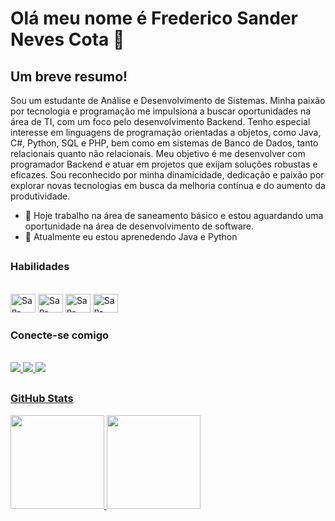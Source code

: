 # Olá meu nome é Frederico Sander Neves Cota 👋

## Um breve resumo!
Sou um estudante de Análise e Desenvolvimento de Sistemas. Minha paixão por tecnologia e programação me impulsiona a buscar oportunidades na área de TI, com um foco pelo desenvolvimento Backend. Tenho especial interesse em linguagens de programação orientadas a objetos, como Java, C#, Python, SQL e PHP, bem como em sistemas de Banco de Dados, tanto relacionais quanto não relacionais. Meu objetivo é me desenvolver com programador Backend e atuar em projetos que exijam soluções robustas e eficazes. Sou reconhecido por minha dinamicidade, dedicação e paixão por explorar novas tecnologias em busca da melhoria contínua e do aumento da produtividade.

- 🔭 Hoje trabalho na área de saneamento básico e estou aguardando uma oportunidade na área de desenvolvimento de software.
- 🌱 Atualmente eu estou aprenedendo Java e Python
  
##

### Habilidades
<div style="display: inline_block"><br>
  <img aling="center" alt="San-Python" height="30" width="40" src="https://cdn.jsdelivr.net/gh/devicons/devicon/icons/git/git-original.svg" />
  <img aling="center" alt="San-Python" height="30" width="40" src="https://cdn.jsdelivr.net/gh/devicons/devicon/icons/github/github-original-wordmark.svg" />
  <img aling="center" alt="San-Python" height="30" width="40" src="https://cdn.jsdelivr.net/gh/devicons/devicon/icons/java/java-original.svg" />
  <img aling="center" alt="San-Python" height="30" width="40" src="https://cdn.jsdelivr.net/gh/devicons/devicon/icons/python/python-original.svg" />
</div>


### Conecte-se comigo
<div style="display: inline_block"><br>
  <a href="mailto:sanderfn@gmail.com"><img src = "https://img.shields.io/badge/Gmail-D14836?style=for-the-badge&logo=gmail&logoColor=white" target="_black">
  <a href="mailto:sanderfn@hotmail.com"><img src = "https://img.shields.io/badge/Microsoft_Outlook-0078D4?style=for-the-badge&logo=microsoft-outlook&logoColor=white" target="_black">
  <a href="https://www.linkedin.com/in/sanderfn"><img src = "https://img.shields.io/badge/LinkedIn-0077B5?style=for-the-badge&logo=linkedin&logoColor=white" target="_black">

    
</div>



##

### GitHub Stats
<div>
  <a href="https://github.com/sanderfn">
      <img height="150em" src="https://github-readme-stats.vercel.app/api?username=sanderfn&theme=transparent&bg_color=000&border_color=30A3DC&show_icons=true&icon_color=30A3DC&title_color=fff&text_color=FFF&hide_title=true&hide=stars"/>
     <img height="150em" src="https://github-readme-stats.vercel.app/api/top-langs/?username=sanderfn&layout=compact&langs_count=16&theme=transparent&bg_color=000&border_color=30A3DC"/>
</div>
    
##    








<!--
**Sanderfn/sanderfn** is a ✨ _special_ ✨ repository because its `README.md` (this file) appears on your GitHub profile.








